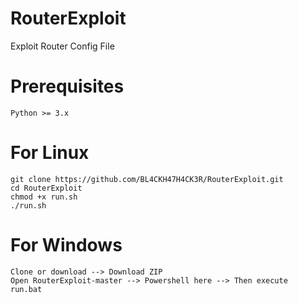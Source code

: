 # RouterExploit

Exploit Router Config File

# Prerequisites
```
Python >= 3.x
```

# For Linux

```
git clone https://github.com/BL4CKH47H4CK3R/RouterExploit.git
cd RouterExploit
chmod +x run.sh
./run.sh
```
# For Windows

```
Clone or download --> Download ZIP 
Open RouterExploit-master --> Powershell here --> Then execute
run.bat
```
